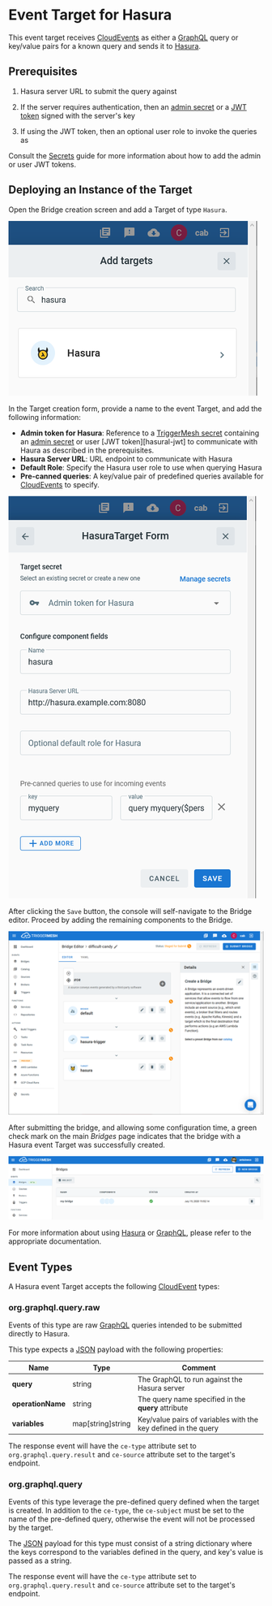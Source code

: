 # Event Target for Hasura

This event target receives [CloudEvents][ce] as either a [GraphQL][graphql] query or key/value
pairs for a known query and sends it to [Hasura][hasura].

## Prerequisites

1. Hasura server URL to submit the query against

1. If the server requires authentication, then an [admin secret][hasura-admin] or a [JWT token][hasura-jwt] signed with the server's key

1. If using the JWT token, then an optional user role to invoke the queries as

Consult the [Secrets](../guides/secrets.md) guide for more information about
how to add the admin or user JWT tokens.

## Deploying an Instance of the Target

Open the Bridge creation screen and add a Target of type `Hasura`.

![Adding a Hasura Target](../images/hasura-target/create-bridge-1.png)

In the Target creation form, provide a name to the event Target, and add the following information:

* **Admin token for Hasura**: Reference to a [TriggerMesh secret](../guides/secrets.md) containing an [admin secret][hasura-admin] or user [JWT token][hasural-jwt] to communicate with Haura as described in the prerequisites.
* **Hasura Server URL**: URL endpoint to communicate with Hasura
* **Default Role**: Specify the Hasura user role to use when querying Hasura
* **Pre-canned queries**: A key/value pair of predefined queries available for [CloudEvents][ce] to specify.

![Hasura Target form](../images/hasura-target/create-bridge-2.png)

After clicking the `Save` button, the console will self-navigate to the Bridge editor. Proceed by adding the remaining components to the Bridge.

![Bridge overview](../images/hasura-target/create-bridge-3.png)

After submitting the bridge, and allowing some configuration time, a green check mark on the main _Bridges_ page indicates that the bridge with a Hasura event Target was successfully created.

![Bridge status](../images/bridge-status-green.png)

For more information about using [Hasura][hasura] or [GraphQL][graphql], please refer to the appropriate documentation.

## Event Types

A Hasura event Target accepts the following [CloudEvent][ce] types:

### org.graphql.query.raw

Events of this type are raw [GraphQL][graphql] queries intended to be submitted directly to Hasura.

This type expects a [JSON][ce-jsonformat] payload with the following properties:

| Name  |  Type |  Comment |
| ---|---|---|
| **query**| string| The GraphQL to run against the Hasura server|
| **operationName**| string| The query name specified in the **query** attribute|
| **variables**| map[string]string| Key/value pairs of variables with the key defined in the query|

The response event will have the `ce-type` attribute set to `org.graphql.query.result` and
`ce-source` attribute set to the target's endpoint.

### org.graphql.query

Events of this type leverage the pre-defined query defined when the target is created. In addition
to the `ce-type`, the `ce-subject` must be set to the name of the pre-defined query, otherwise
the event will not be processed by the target.

The [JSON][ce-jsonformat] payload for this type must consist of a string dictionary where the
keys correspond to the variables defined in the query, and key's value is passed as a string.

The response event will have the `ce-type` attribute set to `org.graphql.query.result` and
`ce-source` attribute set to the target's endpoint.

[ce]: https://cloudevents.io/
[ce-jsonformat]: https://github.com/cloudevents/spec/blob/v1.0/json-format.md

[graphql]: https://graphql.org/
[hasura]: https://hasura.io
[hasura-jwt]: https://hasura.io/docs/1.0/graphql/core/auth/authentication/jwt.html
[hasura-admin]: https://hasura.io/blog/hasura-authentication-explained/#admin-secret-auth
